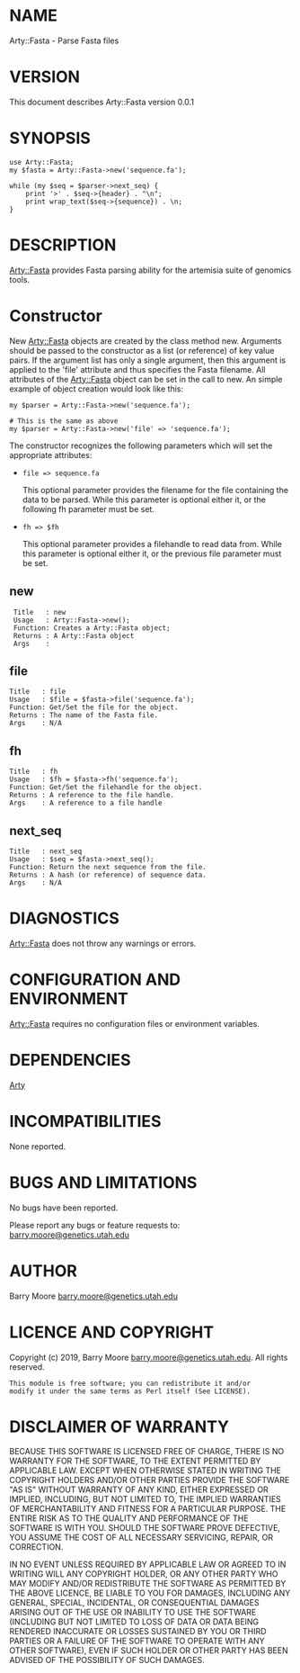 # NAME

Arty::Fasta - Parse Fasta files

# VERSION

This document describes Arty::Fasta version 0.0.1

# SYNOPSIS

    use Arty::Fasta;
    my $fasta = Arty::Fasta->new('sequence.fa');

    while (my $seq = $parser->next_seq) {
        print '>' . $seq->{header} . "\n";
        print wrap_text($seq->{sequence}) . \n;
    }

# DESCRIPTION

[Arty::Fasta](https://metacpan.org/pod/Arty::Fasta) provides Fasta parsing ability for the artemisia suite
of genomics tools.

# Constructor

New [Arty::Fasta](https://metacpan.org/pod/Arty::Fasta) objects are created by the class method new.
Arguments should be passed to the constructor as a list (or reference)
of key value pairs.  If the argument list has only a single argument,
then this argument is applied to the 'file' attribute and thus
specifies the Fasta filename.  All attributes of the [Arty::Fasta](https://metacpan.org/pod/Arty::Fasta)
object can be set in the call to new. An simple example of object
creation would look like this:

    my $parser = Arty::Fasta->new('sequence.fa');

    # This is the same as above
    my $parser = Arty::Fasta->new('file' => 'sequence.fa');

The constructor recognizes the following parameters which will set the
appropriate attributes:

- `file => sequence.fa`

    This optional parameter provides the filename for the file containing
    the data to be parsed. While this parameter is optional either it, or
    the following fh parameter must be set.

- `fh => $fh`

    This optional parameter provides a filehandle to read data from. While
    this parameter is optional either it, or the previous file parameter
    must be set.

## new

     Title   : new
     Usage   : Arty::Fasta->new();
     Function: Creates a Arty::Fasta object;
     Returns : A Arty::Fasta object
     Args    :

## file

    Title   : file
    Usage   : $file = $fasta->file('sequence.fa');
    Function: Get/Set the file for the object.
    Returns : The name of the Fasta file.
    Args    : N/A

## fh

    Title   : fh
    Usage   : $fh = $fasta->fh('sequence.fa');
    Function: Get/Set the filehandle for the object.
    Returns : A reference to the file handle.
    Args    : A reference to a file handle

## next\_seq

    Title   : next_seq
    Usage   : $seq = $fasta->next_seq();
    Function: Return the next sequence from the file.
    Returns : A hash (or reference) of sequence data.
    Args    : N/A

# DIAGNOSTICS

[Arty::Fasta](https://metacpan.org/pod/Arty::Fasta) does not throw any warnings or errors.

# CONFIGURATION AND ENVIRONMENT

[Arty::Fasta](https://metacpan.org/pod/Arty::Fasta) requires no configuration files or environment variables.

# DEPENDENCIES

[Arty](https://metacpan.org/pod/Arty)

# INCOMPATIBILITIES

None reported.

# BUGS AND LIMITATIONS

No bugs have been reported.

Please report any bugs or feature requests to:
barry.moore@genetics.utah.edu

# AUTHOR

Barry Moore <barry.moore@genetics.utah.edu>

# LICENCE AND COPYRIGHT

Copyright (c) 2019, Barry Moore <barry.moore@genetics.utah.edu>.
All rights reserved.

    This module is free software; you can redistribute it and/or
    modify it under the same terms as Perl itself (See LICENSE).

# DISCLAIMER OF WARRANTY

BECAUSE THIS SOFTWARE IS LICENSED FREE OF CHARGE, THERE IS NO WARRANTY
FOR THE SOFTWARE, TO THE EXTENT PERMITTED BY APPLICABLE LAW. EXCEPT
WHEN OTHERWISE STATED IN WRITING THE COPYRIGHT HOLDERS AND/OR OTHER
PARTIES PROVIDE THE SOFTWARE "AS IS" WITHOUT WARRANTY OF ANY KIND,
EITHER EXPRESSED OR IMPLIED, INCLUDING, BUT NOT LIMITED TO, THE
IMPLIED WARRANTIES OF MERCHANTABILITY AND FITNESS FOR A PARTICULAR
PURPOSE. THE ENTIRE RISK AS TO THE QUALITY AND PERFORMANCE OF THE
SOFTWARE IS WITH YOU. SHOULD THE SOFTWARE PROVE DEFECTIVE, YOU ASSUME
THE COST OF ALL NECESSARY SERVICING, REPAIR, OR CORRECTION.

IN NO EVENT UNLESS REQUIRED BY APPLICABLE LAW OR AGREED TO IN WRITING
WILL ANY COPYRIGHT HOLDER, OR ANY OTHER PARTY WHO MAY MODIFY AND/OR
REDISTRIBUTE THE SOFTWARE AS PERMITTED BY THE ABOVE LICENCE, BE LIABLE
TO YOU FOR DAMAGES, INCLUDING ANY GENERAL, SPECIAL, INCIDENTAL, OR
CONSEQUENTIAL DAMAGES ARISING OUT OF THE USE OR INABILITY TO USE THE
SOFTWARE (INCLUDING BUT NOT LIMITED TO LOSS OF DATA OR DATA BEING
RENDERED INACCURATE OR LOSSES SUSTAINED BY YOU OR THIRD PARTIES OR A
FAILURE OF THE SOFTWARE TO OPERATE WITH ANY OTHER SOFTWARE), EVEN IF
SUCH HOLDER OR OTHER PARTY HAS BEEN ADVISED OF THE POSSIBILITY OF SUCH
DAMAGES.
